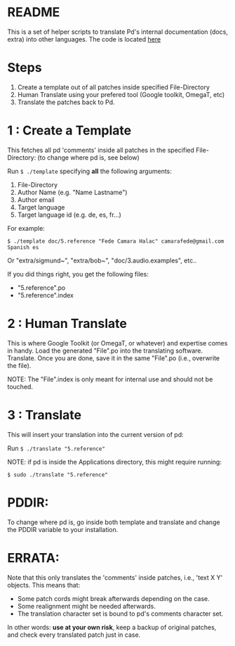 # README

This is a set of helper scripts to translate Pd's internal documentation (docs, extra) into other languages. The code is located [here](https://github.com/fdch/puradata)

# Steps

1. Create a template out of all patches inside specified File-Directory
2. Human Translate using your prefered tool (Google toolkit, OmegaT, etc)
3. Translate the patches back to Pd.

# 1 : Create a Template

This fetches all pd 'comments' inside all patches in the specified File-Directory: (to change where pd is, see below)

Run  `$ ./template` specifying **all** the following arguments:

1. File-Directory
2. Author Name (e.g. \"Name Lastname\") 
3. Author email
4. Target language
5. Target language id (e.g. de, es, fr...)

For example:

``$ ./template doc/5.reference "Fede Camara Halac" camarafede@gmail.com Spanish es``

Or "extra/sigmund~", "extra/bob~", "doc/3.audio.examples", etc..

If you did things right, you get the following files:

* "5.reference".po
* "5.reference".index

# 2 : Human Translate

This is where Google Toolkit (or OmegaT, or whatever) and expertise comes in handy. Load the generated "File".po into the translating software. Translate. Once you are done, save it in the same "File".po (i.e., overwrite the file). 

NOTE: The "File".index is only meant for internal use and should not be touched.

# 3 : Translate

This will insert your translation into the current version of pd:

Run  `$ ./translate "5.reference"`

NOTE: if pd is inside the Applications directory, this might require running:

`$ sudo ./translate "5.reference"`

# PDDIR:

To change where pd is, go inside both template and translate and change the PDDIR variable to your installation.

# ERRATA:

Note that this only translates the 'comments' inside patches, i.e., 'text X Y' objects. This means that:

* Some patch cords might break afterwards depending on the case.
* Some realignment might be needed afterwards.
* The translation character set is bound to pd's comments character set.

In other words: **use at your own risk**, keep a backup of original patches, and check every translated patch just in case. 
